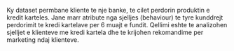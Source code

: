 Ky dataset permbane kliente te nje banke, te cilet perdorin produktin e kredit karteles. 
Jane marr atribute nga sjelljes (behaviour) te tyre kunddrejt perdorimit te kredi kartelave per 6 muajt e fundit. 
Qellimi eshte te analizohen sjelljet e klienteve me kredi kartela dhe te krijohen
rekomandime per marketing ndaj klienteve.